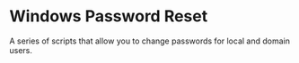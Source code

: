 # Windows Password Reset
A series of scripts that allow you to change passwords for local and domain users. 
